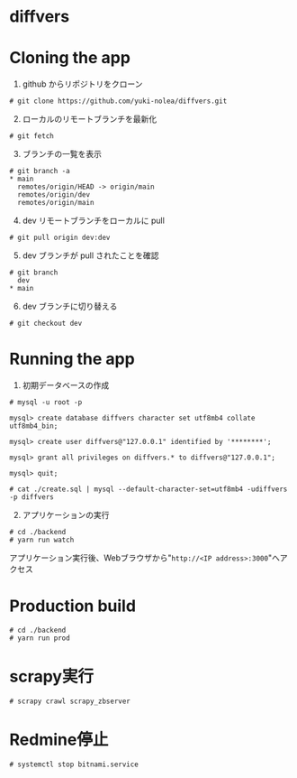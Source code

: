 # diffvers

# Cloning the app
1. github からリポジトリをクローン
```
# git clone https://github.com/yuki-nolea/diffvers.git
```

2. ローカルのリモートブランチを最新化
```
# git fetch
```

3. ブランチの一覧を表示
```
# git branch -a
* main
  remotes/origin/HEAD -> origin/main
  remotes/origin/dev
  remotes/origin/main
```

4. dev リモートブランチをローカルに pull
```
# git pull origin dev:dev
```

5. dev ブランチが pull されたことを確認
```
# git branch
  dev
* main
```

6. dev ブランチに切り替える
```
# git checkout dev
```


# Running the app
1. 初期データベースの作成
```
# mysql -u root -p

mysql> create database diffvers character set utf8mb4 collate utf8mb4_bin;

mysql> create user diffvers@"127.0.0.1" identified by '********';

mysql> grant all privileges on diffvers.* to diffvers@"127.0.0.1";

mysql> quit;

# cat ./create.sql | mysql --default-character-set=utf8mb4 -udiffvers -p diffvers
```

2. アプリケーションの実行
```
# cd ./backend
# yarn run watch
```
アプリケーション実行後、Webブラウザから"`http://<IP address>:3000`"へアクセス

# Production build

```
# cd ./backend
# yarn run prod
```

# scrapy実行

```
# scrapy crawl scrapy_zbserver
```

# Redmine停止

```
# systemctl stop bitnami.service
```
